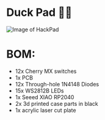 # Duck Pad 🦆🪿

![Image of HackPad](https://github.com/user-attachments/assets/8ecd4ee4-e709-4dea-b890-4a26debd407d)

# BOM:

- 12x Cherry MX switches
- 1x PCB
- 12x Through-hole 1N4148 Diodes
- 15x WS2812B LEDs
- 1x Seeed XIAO RP2040
- 2x 3d printed case parts in black
- 1x acrylic laser cut plate


